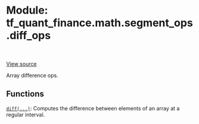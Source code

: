 <div itemscope itemtype="http://developers.google.com/ReferenceObject">
<meta itemprop="name" content="tf_quant_finance.math.segment_ops.diff_ops" />
<meta itemprop="path" content="Stable" />
</div>

# Module: tf_quant_finance.math.segment_ops.diff_ops

<!-- Insert buttons and diff -->

<table class="tfo-notebook-buttons tfo-api" align="left">
</table>

<a target="_blank" href="https://github.com/google/tf-quant-finance/blob/master/tf_quant_finance/math/diff_ops.py">View source</a>



Array difference ops.



## Functions

[`diff(...)`](../../../tf_quant_finance/math/diff.md): Computes the difference between elements of an array at a regular interval.

